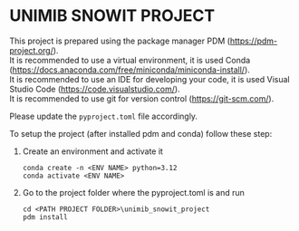 # UNIMIB SNOWIT PROJECT
This project is prepared using the package manager PDM (https://pdm-project.org/).<br>
It is recommended to use a virtual environment, it is used Conda (https://docs.anaconda.com/free/miniconda/miniconda-install/).<br>
It is recommended to use an IDE for developing your code, it is used Visual Studio Code (https://code.visualstudio.com/).<br>
It is recommended to use git for version control (https://git-scm.com/).<br>

Please update the ```pyproject.toml``` file accordingly.<br>


To setup the project (after installed pdm and conda) follow these step:
1. Create an environment and activate it
    ```
    conda create -n <ENV NAME> python=3.12
    conda activate <ENV NAME>
    ```
2. Go to the project folder where the pyproject.toml is and run
    ```
    cd <PATH PROJECT FOLDER>\unimib_snowit_project
    pdm install
    ```

